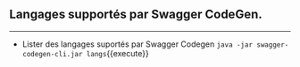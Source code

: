 ## Langages supportés par Swagger CodeGen.
---

* Lister des langages suportés par Swagger Codegen `java -jar swagger-codegen-cli.jar langs`{{execute}}